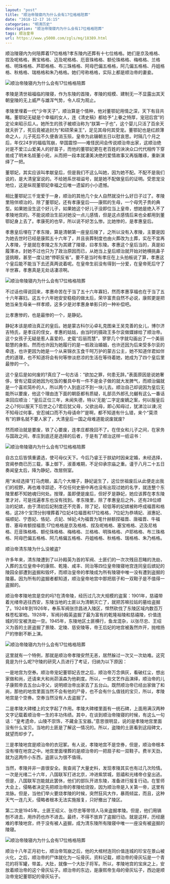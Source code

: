 ```yaml
---
layout: "post"
title: "顺治帝陵寝内为什么会有17位格格陪葬"
date: "2018-12-17 16:15"
categories: "明清历史"
description: "顺治帝陵寝内为什么会有17位格格陪葬"
tags: 顺治皇帝
url: https://www.y5000.com/zgls/mq/18389.html
---
```






顺治陵寝内为何陪葬着17位格格?孝东陵内还葬有十七位格格。她们是京及格格、捏及呢格格，赛宝格格、迈及呢格格、厄音珠格格、额伦珠格格、梅格格、兰格格、明珠格格、芦耶格格、布三珠格格、阿母巴偏五格格，阿几偏五格格、丹姐格格、秋格格、瑞格格和朱乃格格。她们号称格格，实际上都是顺治帝的妻妾。

![顺治帝陵寝内为什么会有17位格格陪葬](/uploads/allimg/170401/6-1F4010920552H.JPG)

孝陵是清世祖福临的陵寝，作为东陵的首陵，孝陵的规模、建制无一不显露出其天朝皇陵的无上威严与雄浑气势，令人叹为观止。

孝陵里埋着一代“少年天子”，顺治算是个情种，他对董鄂妃用情之深，天下有目共睹。董鄂妃无疑是个幸福的女人，连《清史稿》都给予“上眷之特厚，宠冠后宫”的定论来昭示后人。她所生的孩子被顺治称为“朕第一子也”，这个婴儿只活了百余天就夭折了，死后竟被追封为“和硕荣亲王”，足见其母何其受宠。董鄂妃也是红颜薄命之人，儿子死后不久便香消玉殒，皇帝为此辍朝五日以慰哀思。时隔几个月之后，年仅24岁的福临驾崩，举国震惊——难怪民间会传说顺治帝出家，这顺治绝对是不爱江山爱美人的好苗子，而他的董鄂妃更在老百姓的泱泱众口代代相传下穿凿成了明末名妓董小宛，从而把一段本就凄美决绝的爱情故事又再版雕琢，重新演绎了一把。

董鄂妃，其实应该叫孝献皇后，但是我们不这么叫她，因为她不配。不配不是我们说的，是大清皇室说的。不给她系世祖谥号，就是她不配做皇后的证明。受恩宠没地位，这是纵观董鄂妃幸福之后唯一遗留的小小遗憾。

相比董鄂妃三千宠爱于一身，顺治的其他几个女人自然就没什么好日子过了。孝陵里陪伴顺治的，除了董鄂妃，还有孝康皇后——康熙的生母，一个母凭子贵的典型。如果她没生这个好儿子，如果她这个好儿子没即位当上皇帝，想她是绝入不了孝陵地宫的。不能说顺治生前对她没一点儿感情，但是这点感情后来也全都用到董鄂妃身上去了。孝康死的也早，所以说不好怎么惨。比她惨的，是孝惠皇后。

孝惠皇后埋在了孝东陵，算是清朝第一座皇后陵了，之所以没有入孝陵，主要是因为她去世时已经是康熙五十六年了，并且丧葬制度也由火葬改为土葬，实在不宜再入孝陵，于是就在孝陵之东为其建了陵寝，曰孝东陵。孝惠这个皇后当的，真是如履薄冰，封她不过也只为了政治原因而已，从她当上皇后顺治就开始对她横挑鼻子竖挑眼，甚至一度让她“停职反省”。要不是当时有孝庄在上头拍板说了算，孝惠这个皇后能不能当下去还真两说着呢。在皇帝生前没有得到一分爱，在皇帝死后守了半世寡，孝惠真是无处话凄凉啊。

![顺治帝陵寝内为什么会有17位格格陪葬](/uploads/allimg/170401/6-1F401092022R3.JPG)

不过话也得说回来，孝惠命苦在于当了五十六年寡妇，然而孝惠享福也在于当了五十六年寡妇。这五十六年她安安稳稳的做太后，荣华富贵自然不必说，康熙更是把她当亲生母亲一样孝顺，这多少是对孝惠身单影只的一种补偿吧。

比孝惠惨的，也是最惨的一个，是静妃。

静妃本该是顺治真正的皇后。她是蒙古科尔沁卓礼克图亲王吴克善的女儿，博尔济吉特氏，是孝庄的侄女，孝惠的姑姑，由当时的摄政王多尔衮做媒嫁给了顺治帝。这个女孩子无疑是惹人喜爱的，史载“后丽而慧”，寥寥几个字就勾画出了一个美丽聪慧的身影。然而也许因为她履行的是一桩政治婚姻，也许还因为后来受多尔衮的牵连，也许更因为她是一个从来锦衣玉食千呵万护的蒙古公主，她不知道伴君如伴虎的道理，也不知道将会有何等惨淡悲凉的生活在等待着她，她成为了四个皇后里最惨的一个。

这个皇后是如何废的?真应了一句古话：“欲加之罪，何患无辞。”表面原因是说她奢侈，曾有记载说她因为吃饭的餐具中有一件不是金子做的就大发脾气，而顺治偏就是一个喜欢简朴的人，所以两个人到底过不到一块儿去。顺治自己却说因为皇后无能所以要废，他这个理由连下面的朝臣都有质疑，礼部员外郎孔允樾有这么一番话来回应顺治：“皇后正位三年，未闻失德，特以‘无能’二字定废嫡之案，何以服皇后之心?何以服天下后世之心?君后犹父母，父欲出母，即心知母过，犹涕泣以谏;况不知母过何事，安忍缄口而不为母请命?”是啊，都不知道有什么错，来个“莫须有”的罪名就不要人家了，大清皇后一国之母难道能说废就废?

然而顺治就是要废，铁了心要废，连孝庄都挽回不了。在侄女和儿子之间，在家务与国政之间，孝庄到底还是选择的后者，于是有了顺治这样一纸诏书：

![顺治帝陵寝内为什么会有17位格格陪葬](/uploads/allimg/170401/6-1F401092945146.JPG)

自古立后皆慎重遴选，使可母仪天下。今后乃睿王于朕幼时因亲定婚，未经选择，宫阃参商已历三载，事上御下，淑善难期，不足仰承宗庙之重。谨于八月二十五日奏闻皇太后，降为静妃，改居侧室。

用“未经选择”打马虎眼，盖几个大帽子，静妃诞生了，这位世祖废后从此便走出我们的视野，再也难寻踪迹，不仅任何史册中再也没有出现过她的名字，就连整个东陵里都不知她魂归何处。按理，虽即便是废后，但好歹是静妃，她应该葬在孝东陵里才对，可是找遍孝东也没有找到。孝东陵里，除了孝惠皇后之外，还有28位顺治的妃嫔，由于清初后妃制度还不完善，除了妃，较低等的妃嫔被称呼成福晋和格格，这28个宝顶分别埋葬着7位妃4位福晋和17位格格，7位妃为恭靖妃、淑惠妃、端顺妃、宁悫妃、恪妃、贞妃、悼妃;4为福晋为笔什赫额捏福晋、唐福晋、牛福晋、塞母肯额捏福晋;17位格格是京及格格、捏及呢格格、塞宝格格、迈及尼格格、厄音珠格格、额伦珠格格、梅格格、兰格格、明珠格格、卢耶格格、布三珠格格、阿母巴偏五格格、阿几格偏五格格、丹姐格格、秋格格、瑞格格、朱乃格格。

顺治帝清东陵为什么没被盗?

许多年来，清东陵遭到了以孙殿英为首的军阀、土匪们的一次次残目忍睹的洗劫，入葬的五位皇帝中的康熙、乾隆、咸丰、同治等四位皇帝陵寝地宫连同皇后嫔妃的陵园全部遭到盗掘和毁坏，而顺治皇帝的孝陵成为所有陵寝中唯一没有遭到盗掘的陵墓。因为所有的盗掘者都知道，顺治皇帝地宫中那把扇子和一双鞋子是不值得一盗掘的。

顺治帝孝陵地宫是空的吗?在清帝陵，经历过几次大规模的盗案：1901年，慈禧带着光绪帝逃往西安，东陵当地的土匪以为清朝灭亡了，就把苏嘛拉姑的墓给盗掘了。1924年到1926年，奉系军阀张宗昌进入陵区，悍然砍伐了东陵区域内数百万株苍松翠柏。1928年，军阀孙殿英盗掘了最为富有的乾隆裕陵和慈禧陵，价值连城的珍宝被洗劫一空。1945年，东陵地区土匪横行，鱼龙混杂，以张尽忠、王绍义为首的土匪盗掘了景陵、定陵、慈安陵等，帝王后妃的地宫被轰然炸开，抛棺扬尸的惨剧不断上演。

![顺治帝陵寝内为什么会有17位格格陪葬](/uploads/allimg/170401/6-1F401091953I6.JPG)

这里就有一个特例，那就是顺治帝孝陵安然无恙，居然躲过一次又一次劫难。这究竟是为什么呢?守陵的研究人员进行了考证，归纳为以下原因：

一是地宫为空券。顺治帝宠妃董鄂妃去世之后，顺治帝万念俱灰，看破红尘，想出家做和尚，还请来大和尚茆溪森为他剃度。所以，一些文艺作品演绎，顺治帝的儿子康熙帝去五台山寻父，说明顺治帝出家去了五台山。既然顺治帝已经出家做了和尚，那他的地宫里面当然不会有他的尸骨，也不会有什么值钱的宝贝，所以，孝陵地宫是个空券。空券当然没有人去盗掘了。

二是孝陵大碑楼上的文字起了作用。孝陵大碑楼里面有一统石碑，上面用满汉两种文字记载着顺治帝一生的丰功伟绩。其中，在谈到顺治帝陵寝的时候，有这么一句话：“皇考遗命，山陵不崇饰，不藏金玉宝器。”意思很明显，说的是孝陵地宫里面没有什么宝贝。当地的土匪是了解这一情况的。所以，盗陵的土匪看到这段碑文，就望而却步了。

三是孝陵地宫是顺治帝的衣冠冢。有人说，孝陵地宫不是空券，但是，顺治帝根本没有埋在地宫之中。地宫里面埋葬的是顺治帝的一把扇子和一双鞋子。费半天劲，就为这两件小东西，盗匪认为很不值得。

当然，孝陵并非一直很安全。我查阅了大量史料，发现孝陵其实也有过几次险情。一次是光绪二十六年，八国联军打进北京，冲进紫禁城，慈禧和光绪帝仓皇出逃。但是，八国联军岂能就此罢休，他们的部队开进东陵，准备进行报复行动。在誓师大会上，侵略者决定先把顺治帝的孝陵给烧毁，因为顺治帝是入关第一帝，这里有龙脉。但是，当他们举火要烧孝陵的时候，突然狂风大作，暴雨倾盆，而且，这种天气一连几天，侵略者根本无法实施报复，只好撤出了陵区。

第二次是1945年。土匪王绍义、张尽忠等带领人马来盗掘孝陵。但是，他们用镐刨不进去，用炸药也炸不进去。最终，不得不放弃了盗掘行动。就是这样，历经磨难的孝陵地宫，终于没有被人盗掘，成为清东陵所有陵寝中唯一一座没有被盗掘的陵寝。

![顺治帝陵寝内为什么会有17位格格陪葬](/uploads/allimg/170401/6-1F401091ZK59.JPG)

顺治十八年正月初七，顺治帝驾崩之后，他的大棺材连同价值连城的珍宝在景山被火化，之后，顺治帝的尸体就化为一坛骨灰。资料记载，顺治帝的骨灰坛是一个青花的将军罐，带盖，大肚，就像一个大肚子将军。所以，孝陵地宫的宝床之上，安放着顺治帝的这个骨灰坛子。顺治帝的东边，是康熙帝生母的骨灰坛子，西边是顺治帝宠妃董鄂妃的骨灰坛子。
